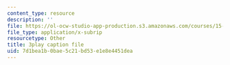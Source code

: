 ```yaml
---
content_type: resource
description: ''
file: https://ol-ocw-studio-app-production.s3.amazonaws.com/courses/15-s08-fintech-shaping-the-financial-world-spring-2020/7d1bea1b0bae5c21bd53e1e8e4451dea_nq8la9qknx8.vtt
file_type: application/x-subrip
resourcetype: Other
title: 3play caption file
uid: 7d1bea1b-0bae-5c21-bd53-e1e8e4451dea
---
```

